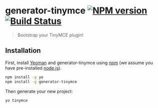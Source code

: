 # generator-tinymce [![NPM version][npm-image]][npm-url] [![Build Status][travis-image]][travis-url] 
> Bootstrap your TinyMCE plugin!

## Installation

First, install [Yeoman](http://yeoman.io) and generator-tinymce using [npm](https://www.npmjs.com/) (we assume you have pre-installed [node.js](https://nodejs.org/)).

```bash
npm install -g yo
npm install -g generator-tinymce
```

Then generate your new project:

```bash
yo tinymce
```

[npm-image]: https://badge.fury.io/js/generator-tinymce.svg
[npm-url]: https://npmjs.org/package/generator-tinymce
[travis-image]: https://travis-ci.org//generator-tinymce.svg?branch=master
[travis-url]: https://travis-ci.org//generator-tinymce
